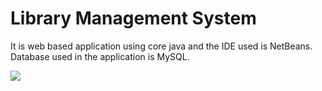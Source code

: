 # Library Management System
It is web based application using core java and the IDE used is NetBeans. Database used in the application is MySQL.

![](Lib.gif)
